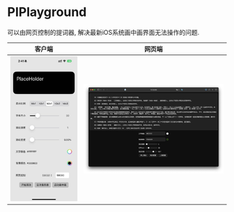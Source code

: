 # PIPlayground

可以由网页控制的提词器, 解决最新iOS系统画中画界面无法操作的问题.

| 客户端 | 网页端 |
|-------|-------|
|![](./preview-ios.jpg)|![](./preview-web.jpg)|

